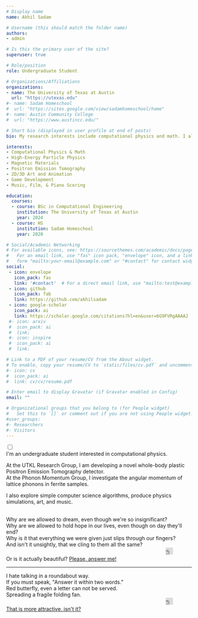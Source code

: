 ```yaml
---
# Display name
name: Akhil Sadam

# Username (this should match the folder name)
authors:
- admin

# Is this the primary user of the site?
superuser: true

# Role/position
role: Undergraduate Student

# Organizations/Affiliations
organizations:
- name: The University of Texas at Austin
  url: "https://utexas.edu"
#- name: Sadam Homeschool
#  url: "https://sites.google.com/view/sadamhomeschool/home"
#- name: Austin Community College
#  url: "https://www.austincc.edu/"

# Short bio (displayed in user profile at end of posts)
bio: My research interests include computational physics and math. I also create simulations and games with Unity (https://unity.com/) and cinematic music with FL Studio (https://www.image-line.com/flstudio/).

interests:
- Computational Physics & Math
- High-Energy Particle Physics
- Magnetic Materials
- Positron Emission Tomography
- 2D/3D Art and Animation
- Game Development
- Music, Film, & Piano Scoring

education:
  courses:
  - course: BSc in Computational Engineering
    institution: The University of Texas at Austin
    year: 2024
  - course: HS
    institution: Sadam Homeschool
    year: 2020

# Social/Academic Networking
# For available icons, see: https://sourcethemes.com/academic/docs/page-builder/#icons
#   For an email link, use "fas" icon pack, "envelope" icon, and a link in the
#   form "mailto:your-email@example.com" or "#contact" for contact widget.
social:
 - icon: envelope
   icon_pack: fas
   link: '#contact'  # For a direct email link, use "mailto:test@example.org".
 - icon: github
   icon_pack: fab
   link: https://github.com/akhilsadam
 - icon: google-scholar
   icon_pack: ai
   link: https://scholar.google.com/citations?hl=en&user=6G9FVRgAAAAJ
 #- icon: arxiv
 #  icon_pack: ai
 #  link: 
 #- icon: inspire
 #  icon_pack: ai
 #  link: 

# Link to a PDF of your resume/CV from the About widget.
# To enable, copy your resume/CV to `static/files/cv.pdf` and uncomment the lines above.
#- icon: cv
#  icon_pack: ai
#  link: cv/cv/resume.pdf

# Enter email to display Gravatar (if Gravatar enabled in Config)
email: ""

# Organizational groups that you belong to (for People widget)
#   Set this to `[]` or comment out if you are not using People widget.
#user_groups:
#- Researchers
#- Visitors
---
```

<link href="../../css/sp.css" rel="stylesheet" type="text/css">
<input type="checkbox" id="btnControl">
<label class="main-l" for="btnControl">
<div class="main-a" onclick="playAA()">
I'm an undergraduate student interested in computational physics.  

At the UTKL Research Group, I am developing a novel whole-body plastic Positron Emission Tomography detector.  
At the Phonon Momentum Group, I investigate the angular momentum of lattice phonons in ferrite samples. 

I also explore simple computer science algorithms, produce physics simulations, art, and music.
</div>
<div class="main-music">
<br>
<div class="main-music-light">
Why are we allowed to dream, even though we're so insignificant?<br>
Why are we allowed to hold hope in our lives, even though on day they'll end?<br>
Why is it that everything we were given just slips through our fingers?<br>
And isn't it unsightly, that we cling to them all the same?<br>
<div class="dropdown-b">
&nbsp&nbsp&nbsp&nbsp&nbsp&nbsp&nbsp&nbsp&nbsp&nbsp&nbsp&nbsp&nbsp&nbsp&nbsp&nbsp&nbsp&nbsp&nbsp&nbsp&nbsp
&nbsp&nbsp&nbsp&nbsp&nbsp&nbsp&nbsp&nbsp&nbsp&nbsp&nbsp&nbsp&nbsp&nbsp&nbsp&nbsp&nbsp&nbsp&nbsp&nbsp&nbsp
&nbsp&nbsp&nbsp&nbsp&nbsp&nbsp&nbsp&nbsp&nbsp&nbsp&nbsp&nbsp&nbsp&nbsp&nbsp&nbsp&nbsp&nbsp&nbsp&nbsp&nbsp
&nbsp&nbsp&nbsp&nbsp&nbsp&nbsp&nbsp&nbsp&nbsp&nbsp&nbsp&nbsp&nbsp&nbsp&nbsp&nbsp&nbsp&nbsp&nbsp&nbsp&nbsp
&nbsp&nbsp&nbsp&nbsp&nbsp&nbsp&nbsp&nbsp&nbsp&nbsp&nbsp&nbsp&nbsp&nbsp&nbsp&nbsp&nbsp&nbsp&nbsp&nbsp&nbsp <iframe id="soundcloud_widget" class="music-l" width="20px" height="19px" scrolling="no" frameborder="no" allow="autoplay" src="https://w.soundcloud.com/player/?url=https%3A//api.soundcloud.com/tracks/865970269&color=%232300ff&auto_play=true&hide_related=true&show_comments=false&show_user=false&show_reposts=false&show_teaser=false&visual=false"></iframe><div class="dropdown-b-content">
Or is it actually beautiful? <a href="https://youtu.be/J97ORP768HI">Please, answer me!</a>
<hr>
</div>
</div>
</div>
<div class="main-music-dark">
I hate talking in a roundabout way.<br>
If you must speak, "Answer it within two words."<br>
Red butterfly, even a letter can not be served.<br>
Spreading a fragile folding fan.<br>
<div class="dropdown-b">
&nbsp&nbsp&nbsp&nbsp&nbsp&nbsp&nbsp&nbsp&nbsp&nbsp&nbsp&nbsp&nbsp&nbsp&nbsp&nbsp&nbsp&nbsp&nbsp&nbsp&nbsp
&nbsp&nbsp&nbsp&nbsp&nbsp&nbsp&nbsp&nbsp&nbsp&nbsp&nbsp&nbsp&nbsp&nbsp&nbsp&nbsp&nbsp&nbsp&nbsp&nbsp&nbsp
&nbsp&nbsp&nbsp&nbsp&nbsp&nbsp&nbsp&nbsp&nbsp&nbsp&nbsp&nbsp&nbsp&nbsp&nbsp&nbsp&nbsp&nbsp&nbsp&nbsp&nbsp
&nbsp&nbsp&nbsp&nbsp&nbsp&nbsp&nbsp&nbsp&nbsp&nbsp&nbsp&nbsp&nbsp&nbsp&nbsp&nbsp&nbsp&nbsp&nbsp&nbsp&nbsp
&nbsp&nbsp&nbsp&nbsp&nbsp&nbsp&nbsp&nbsp&nbsp&nbsp&nbsp&nbsp&nbsp&nbsp&nbsp&nbsp&nbsp&nbsp&nbsp&nbsp&nbsp <iframe id="soundcloud_widget" class="music-d" width="20px" height="19px" scrolling="no" frameborder="no" allow="autoplay" src="https://w.soundcloud.com/player/?url=https%3A//api.soundcloud.com/tracks/662415881&color=%232300ff&auto_play=true&hide_related=true&show_comments=false&show_user=false&show_reposts=false&show_teaser=false&visual=false"></iframe><div class="dropdown-b-content">
<a href="https://youtu.be/0YF8vecQWYs">That is more attractive, isn't it?</a>
</div>
</div>
</div>
</label>
</input>
</div>